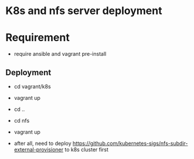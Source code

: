 # K8s and nfs server deployment

# Requirement
* require ansible and vagrant pre-install

## Deployment
* cd vagrant/k8s
* vagrant up

* cd ..
* cd nfs
* vagrant up

* after all, need to deploy https://github.com/kubernetes-sigs/nfs-subdir-external-provisioner to k8s cluster first